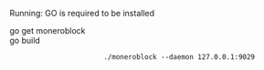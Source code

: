 Running:
GO is required to be installed


go get moneroblock                                                 
                            go build 
                                                                                                                                                                     
                           ./moneroblock --daemon 127.0.0.1:9029
